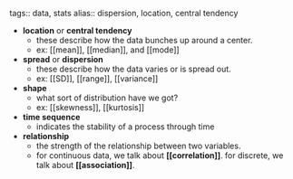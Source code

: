 tags:: data, stats
alias:: dispersion, location, central tendency

- **location** or **central tendency**
	- these describe how the data bunches up around a center.
	- ex: [[mean]], [[median]], and [[mode]]
- **spread** or **dispersion**
	- these describe how the data varies or is spread out.
	- ex: [[SD]], [[range]], [[variance]]
- **shape**
	- what sort of distribution have we got?
	- ex: [[skewness]], [[kurtosis]]
- **time sequence**
	- indicates the stability of a process through time
- **relationship**
	- the strength of the relationship between two variables.
	- for continuous data, we talk about **[[correlation]]**. for discrete, we talk about **[[association]]**.